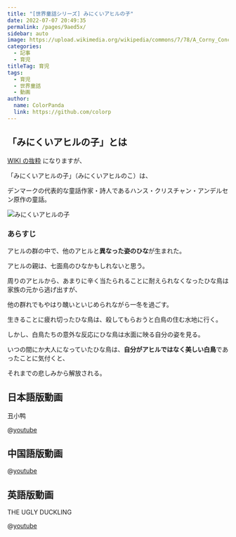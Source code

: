 ```yaml
---
title: "[世界童話シリーズ] みにくいアヒルの子"
date: 2022-07-07 20:49:35
permalink: /pages/9aed5x/
sidebar: auto
image: https://upload.wikimedia.org/wikipedia/commons/7/78/A_Corny_Concerto_%282%29.png
categories:
  - 記事
  - 育児
titleTag: 育児
tags:
  - 育児
  - 世界童話
  - 動画
author:
  name: ColorPanda
  link: https://github.com/colorp
---
```


## 「みにくいアヒルの子」とは

[WIKI の抜粋](https://ja.wikipedia.org/wiki/みにくいアヒルの子) になりますが、

「みにくいアヒルの子」（みにくいアヒルのこ）は、

デンマークの代表的な童話作家・詩人であるハンス・クリスチャン・アンデルセン原作の童話。

![みにくいアヒルの子](https://upload.wikimedia.org/wikipedia/commons/7/78/A_Corny_Concerto_%282%29.png)

### あらすじ

アヒルの群の中で、他のアヒルと**異なった姿のひな**が生まれた。

アヒルの親は、七面鳥のひなかもしれないと思う。

周りのアヒルから、あまりに辛く当たられることに耐えられなくなったひな鳥は家族の元から逃げ出すが、

他の群れでもやはり醜いといじめられながら一冬を過ごす。

生きることに疲れ切ったひな鳥は、殺してもらおうと白鳥の住む水地に行く。

しかし、白鳥たちの意外な反応にひな鳥は水面に映る自分の姿を見る。

いつの間にか大人になっていたひな鳥は、**自分がアヒルではなく美しい白鳥**であったことに気付くと、

それまでの悲しみから解放される。

## 日本語版動画

<label lang="zh">丑小鸭</label>

@[youtube](https://www.youtube.com/watch?v=hZj5PCTrm5k)

## 中国語版動画

@[youtube](https://www.youtube.com/watch?v=u4R1w5Z8jA8)

## 英語版動画

THE UGLY DUCKLING

@[youtube](https://www.youtube.com/watch?v=4IslFRvde9c)
